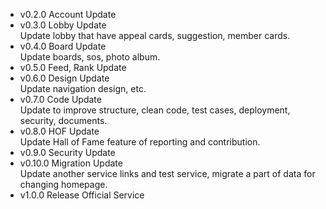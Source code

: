 - v0.2.0 Account Update
- v0.3.0 Lobby Update  
  Update lobby that have appeal cards, suggestion, member cards.
- v0.4.0 Board Update  
  Update boards, sos, photo album.
- v0.5.0 Feed, Rank Update
- v0.6.0 Design Update  
  Update navigation design, etc.
- v0.7.0 Code Update  
  Update to improve structure, clean code, test cases, deployment, security, documents.
- v0.8.0 HOF Update  
  Update Hall of Fame feature of reporting and contribution.
- v0.9.0 Security Update
- v0.10.0 Migration Update  
  Update another service links and test service, migrate a part of data for changing homepage.
- v1.0.0 Release Official Service
